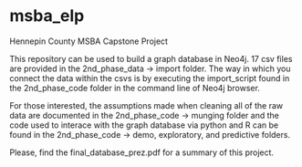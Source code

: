 # msba_elp
Hennepin County MSBA Capstone Project

This repository can be used to build a graph database in Neo4j. 17 csv files are provided in the 2nd_phase_data -> import folder. The way in which you connect the data within the csvs is by executing the import_script found in the 2nd_phase_code folder in the command line of Neo4j browser. 

For those interested, the assumptions made when cleaning all of the raw data are documented in the 2nd_phase_code -> munging folder and the code used to interace with the graph database via python and R can be found in the 2nd_phase_code -> demo, exploratory, and predictive folders.

Please, find the final_database_prez.pdf for a summary of this project. 
